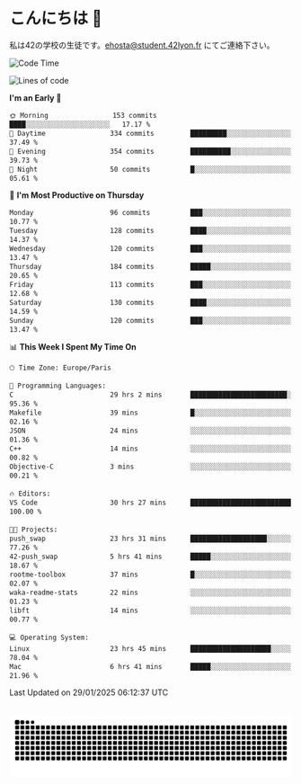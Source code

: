 <h1 align="left">こんにちは 👋</h1>
<p align="left">
	私は42の学校の生徒です。<a href="mailto:ehosta@student.42lyon.fr">ehosta@student.42lyon.fr</a> にてご連絡下さい。<br>
</p>

<!--START_SECTION:waka-->
![Code Time](http://img.shields.io/badge/Code%20Time-2%2C079%20hrs%2059%20mins-blue)

![Lines of code](https://img.shields.io/badge/From%20Hello%20World%20I%27ve%20Written-144.7%20thousand%20lines%20of%20code-blue)

**I'm an Early 🐤** 

```text
🌞 Morning                153 commits         ████░░░░░░░░░░░░░░░░░░░░░   17.17 % 
🌆 Daytime                334 commits         █████████░░░░░░░░░░░░░░░░   37.49 % 
🌃 Evening                354 commits         ██████████░░░░░░░░░░░░░░░   39.73 % 
🌙 Night                  50 commits          █░░░░░░░░░░░░░░░░░░░░░░░░   05.61 % 
```
📅 **I'm Most Productive on Thursday** 

```text
Monday                   96 commits          ███░░░░░░░░░░░░░░░░░░░░░░   10.77 % 
Tuesday                  128 commits         ████░░░░░░░░░░░░░░░░░░░░░   14.37 % 
Wednesday                120 commits         ███░░░░░░░░░░░░░░░░░░░░░░   13.47 % 
Thursday                 184 commits         █████░░░░░░░░░░░░░░░░░░░░   20.65 % 
Friday                   113 commits         ███░░░░░░░░░░░░░░░░░░░░░░   12.68 % 
Saturday                 130 commits         ████░░░░░░░░░░░░░░░░░░░░░   14.59 % 
Sunday                   120 commits         ███░░░░░░░░░░░░░░░░░░░░░░   13.47 % 
```


📊 **This Week I Spent My Time On** 

```text
🕑︎ Time Zone: Europe/Paris

💬 Programming Languages: 
C                        29 hrs 2 mins       ████████████████████████░   95.36 % 
Makefile                 39 mins             █░░░░░░░░░░░░░░░░░░░░░░░░   02.16 % 
JSON                     24 mins             ░░░░░░░░░░░░░░░░░░░░░░░░░   01.36 % 
C++                      14 mins             ░░░░░░░░░░░░░░░░░░░░░░░░░   00.82 % 
Objective-C              3 mins              ░░░░░░░░░░░░░░░░░░░░░░░░░   00.21 % 

🔥 Editors: 
VS Code                  30 hrs 27 mins      █████████████████████████   100.00 % 

🐱‍💻 Projects: 
push_swap                23 hrs 31 mins      ███████████████████░░░░░░   77.26 % 
42-push_swap             5 hrs 41 mins       █████░░░░░░░░░░░░░░░░░░░░   18.67 % 
rootme-toolbox           37 mins             █░░░░░░░░░░░░░░░░░░░░░░░░   02.07 % 
waka-readme-stats        22 mins             ░░░░░░░░░░░░░░░░░░░░░░░░░   01.23 % 
libft                    14 mins             ░░░░░░░░░░░░░░░░░░░░░░░░░   00.77 % 

💻 Operating System: 
Linux                    23 hrs 45 mins      ████████████████████░░░░░   78.04 % 
Mac                      6 hrs 41 mins       █████░░░░░░░░░░░░░░░░░░░░   21.96 % 
```


 Last Updated on 29/01/2025 06:12:37 UTC
<!--END_SECTION:waka-->

<br clear="both">
<div align="left">
	<picture align="left">
		<source media="(prefers-color-scheme: light)" srcset="https://raw.githubusercontent.com/elouannh/elouannh/output/github-contribution-grid-snake.svg" width="800px">
		<source media="(prefers-color-scheme: dark)" srcset="https://raw.githubusercontent.com/elouannh/elouannh/output/github-contribution-grid-snake-dark.svg" width="800px">
		<img alt="github-snake" src="https://raw.githubusercontent.com/elouannh/elouannh/output/github-contribution-grid-snake.svg" width="800px">
	</picture>
</div>
